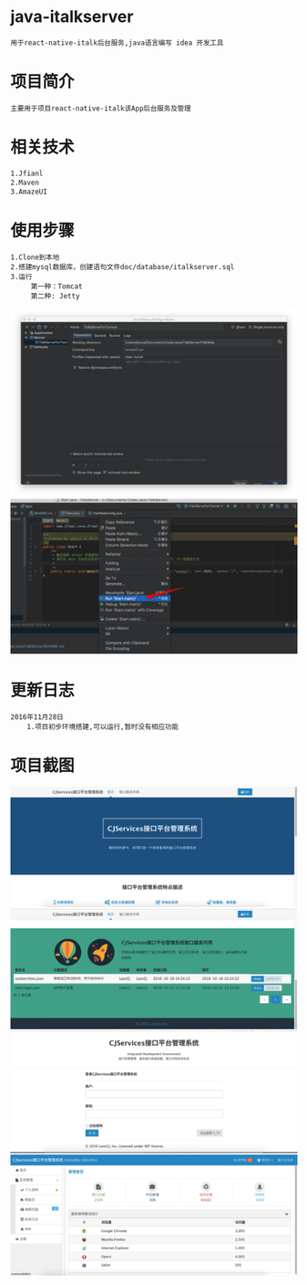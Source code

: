 # java-italkserver
    
    用于react-native-italk后台服务,java语言编写 idea 开发工具

# 项目简介

    主要用于项目react-native-italk该App后台服务及管理

# 相关技术

    1.Jfianl
    2.Maven
    3.AmazeUI
    
# 使用步骤
    
    1.Clone到本地
    2.搭建mysql数据库，创建语句文件doc/database/italkserver.sql
    3.运行
         第一种：Tomcat
         第二种: Jetty
   ![程序运行1](https://github.com/LancCJ/github-project-docs/raw/master/doc/java-italkserver/Screenshots/ScreenShot_run1.png)
   ![程序运行2](https://github.com/LancCJ/github-project-docs/raw/master/doc/java-italkserver/Screenshots/ScreenShot_run2.png)
         

# 更新日志

    2016年11月28日
        1.项目初步环境搭建,可以运行,暂时没有相应功能
        

# 项目截图
   ![程序运行1](https://github.com/LancCJ/github-project-docs/raw/master/doc/java-italkserver/Screenshots/ScreenShot_web1.png)
   ![程序运行1](https://github.com/LancCJ/github-project-docs/raw/master/doc/java-italkserver/Screenshots/ScreenShot_web2.png)
   ![程序运行1](https://github.com/LancCJ/github-project-docs/raw/master/doc/java-italkserver/Screenshots/ScreenShot_web3.png)
   ![程序运行1](https://github.com/LancCJ/github-project-docs/raw/master/doc/java-italkserver/Screenshots/ScreenShot_web4.png)



